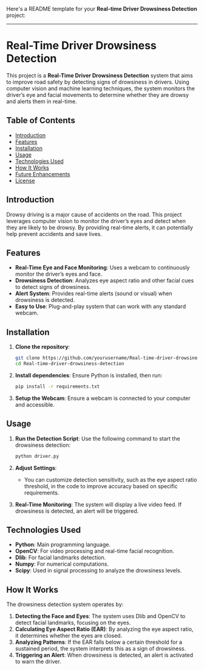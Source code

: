 Here's a README template for your **Real-time Driver Drowsiness Detection** project:

---

# Real-Time Driver Drowsiness Detection

This project is a **Real-Time Driver Drowsiness Detection** system that aims to improve road safety by detecting signs of drowsiness in drivers. Using computer vision and machine learning techniques, the system monitors the driver’s eye and facial movements to determine whether they are drowsy and alerts them in real-time.

## Table of Contents

- [Introduction](#introduction)
- [Features](#features)
- [Installation](#installation)
- [Usage](#usage)
- [Technologies Used](#technologies-used)
- [How It Works](#how-it-works)
- [Future Enhancements](#future-enhancements)
- [License](#license)

## Introduction

Drowsy driving is a major cause of accidents on the road. This project leverages computer vision to monitor the driver’s eyes and detect when they are likely to be drowsy. By providing real-time alerts, it can potentially help prevent accidents and save lives.

## Features

- **Real-Time Eye and Face Monitoring**: Uses a webcam to continuously monitor the driver’s eyes and face.
- **Drowsiness Detection**: Analyzes eye aspect ratio and other facial cues to detect signs of drowsiness.
- **Alert System**: Provides real-time alerts (sound or visual) when drowsiness is detected.
- **Easy to Use**: Plug-and-play system that can work with any standard webcam.

## Installation

1. **Clone the repository**:
   ```bash
   git clone https://github.com/yourusername/Real-time-driver-drowsiness-detection.git
   cd Real-time-driver-drowsiness-detection
   ```

2. **Install dependencies**:
   Ensure Python is installed, then run:
   ```bash
   pip install -r requirements.txt
   ```

3. **Setup the Webcam**:
   Ensure a webcam is connected to your computer and accessible.

## Usage

1. **Run the Detection Script**:
   Use the following command to start the drowsiness detection:
   ```bash
   python driver.py
   ```

2. **Adjust Settings**:
   - You can customize detection sensitivity, such as the eye aspect ratio threshold, in the code to improve accuracy based on specific requirements.

3. **Real-Time Monitoring**:
   The system will display a live video feed. If drowsiness is detected, an alert will be triggered.

## Technologies Used

- **Python**: Main programming language.
- **OpenCV**: For video processing and real-time facial recognition.
- **Dlib**: For facial landmarks detection.
- **Numpy**: For numerical computations.
- **Scipy**: Used in signal processing to analyze the drowsiness levels.
  
## How It Works

The drowsiness detection system operates by:
1. **Detecting the Face and Eyes**: The system uses Dlib and OpenCV to detect facial landmarks, focusing on the eyes.
2. **Calculating Eye Aspect Ratio (EAR)**: By analyzing the eye aspect ratio, it determines whether the eyes are closed.
3. **Analyzing Patterns**: If the EAR falls below a certain threshold for a sustained period, the system interprets this as a sign of drowsiness.
4. **Triggering an Alert**: When drowsiness is detected, an alert is activated to warn the driver.

